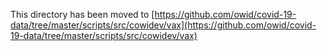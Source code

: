 This directory has been moved to [https://github.com/owid/covid-19-data/tree/master/scripts/src/cowidev/vax](https://github.com/owid/covid-19-data/tree/master/scripts/src/cowidev/vax)
